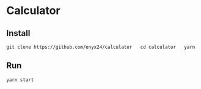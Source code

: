 # Calculator
## Install
`git clone https://github.com/enyx24/calculator  
cd calculator  
yarn`
## Run
`yarn start`
